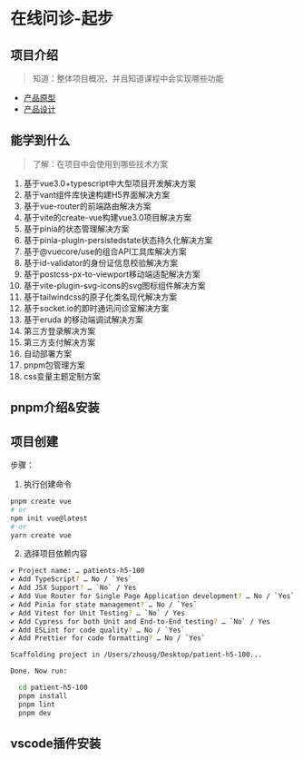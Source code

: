 # 在线问诊-起步

## 项目介绍
> 知道：整体项目概况，并且知道课程中会实现哪些功能

- [产品原型](https://app.mockplus.cn/s/Y-U4_XHGRx)
- [产品设计](https://app.mockplus.cn/s/S77krW4rKh)

## 能学到什么
> 了解：在项目中会使用到哪些技术方案

1. 基于vue3.0+typescript中大型项目开发解决方案
2. 基于vant组件库快速构建H5界面解决方案
3. 基于vue-router的前端路由解决方案
4. 基于vite的create-vue构建vue3.0项目解决方案
5. 基于pinia的状态管理解决方案
6. 基于pinia-plugin-persistedstate状态持久化解决方案
7. 基于@vuecore/use的组合API工具库解决方案
7. 基于id-validator的身份证信息校验解决方案
8. 基于postcss-px-to-viewport移动端适配解决方案
9.  基于vite-plugin-svg-icons的svg图标组件解决方案
10. 基于tailwindcss的原子化类名现代解决方案
11. 基于socket.io的即时通讯问诊室解决方案
12. 基于eruda 的移动端调试解决方案
13. 第三方登录解决方案
14. 第三方支付解决方案
15. 自动部署方案
16. pnpm包管理方案
17. css变量主题定制方案


## pnpm介绍&安装


## 项目创建


步骤：
1. 执行创建命令
```bash
pnpm create vue
# or
npm init vue@latest
# or
yarn create vue
```

2. 选择项目依赖内容

```bash
✔ Project name: … patients-h5-100
✔ Add TypeScript? … No / `Yes`
✔ Add JSX Support? … `No` / Yes
✔ Add Vue Router for Single Page Application development? … No / `Yes`
✔ Add Pinia for state management? … No / `Yes`
✔ Add Vitest for Unit Testing? … `No` / Yes
✔ Add Cypress for both Unit and End-to-End testing? … `No` / Yes
✔ Add ESLint for code quality? … No / `Yes`
✔ Add Prettier for code formatting? … No / `Yes`

Scaffolding project in /Users/zhousg/Desktop/patient-h5-100...

Done. Now run:

  cd patient-h5-100
  pnpm install
  pnpm lint
  pnpm dev
```


## vscode插件安装



## 
